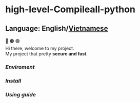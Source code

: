 # high-level-Compileall-python
## Language: <strong>English</strong>/[Vietnamese](https://github.com/juro1012cqq/high-level-Compileall-python/blob/main/vietnamese.md)

:red_circle: :orange_circle: :green_circle:
<br/>Hi there, welcome to my project.
<br/>My project that pretty <strong>secure and fast</strong>.
<br/>
### <strong><i>Enviroment</i></strong>
### <strong><i>Install</i></strong>
### <strong><i>Using guide</i></strong>